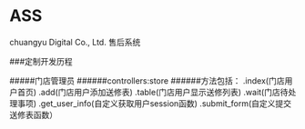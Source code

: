# ASS
chuangyu Digital Co., Ltd. 售后系统


###定制开发历程


#####门店管理员
######controllers:store
######方法包括：
        .index(门店用户首页)
        .add(门店用户添加送修表)
        .table(门店用户显示送修列表)
        .wait(门店待处理事项)
        .get_user_info(自定义获取用户session函数)
        .submit_form(自定义提交送修表函数）

